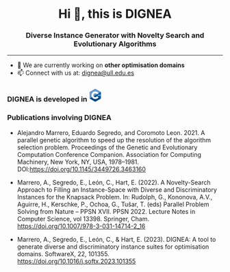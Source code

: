 <h1 align="center">Hi 👋, this is DIGNEA</h1>
<h3 align="center">Diverse Instance Generator with Novelty Search and Evolutionary Algorithms</h3>

---

- 🔭 We are currently working on **other optimisation domains**
- 📫 Connect with us at: dignea@ull.edu.es


<h3 align="left">DIGNEA is developed in <a href="https://www.w3schools.com/cpp/" target="_blank" rel="noreferrer"> <img src="https://raw.githubusercontent.com/devicons/devicon/master/icons/cplusplus/cplusplus-original.svg" alt="cplusplus" width="30" height="30"/> </a></h3>



<h3 align="left">Publications involving DIGNEA</h3>

* Alejandro Marrero, Eduardo Segredo, and Coromoto Leon. 2021. A parallel genetic algorithm to speed up the resolution of the algorithm selection problem. Proceedings of the Genetic and Evolutionary Computation Conference Companion. Association for Computing Machinery, New York, NY, USA, 1978–1981. DOI:https://doi.org/10.1145/3449726.3463160

* Marrero, A., Segredo, E., León, C., Hart, E. (2022). A Novelty-Search Approach to Filling an Instance-Space with Diverse and Discriminatory Instances for the Knapsack Problem. In: Rudolph, G., Kononova, A.V., Aguirre, H., Kerschke, P., Ochoa, G., Tušar, T. (eds) Parallel Problem Solving from Nature – PPSN XVII. PPSN 2022. Lecture Notes in Computer Science, vol 13398. Springer, Cham. https://doi.org/10.1007/978-3-031-14714-2_16

* Marrero, A., Segredo, E., León, C., & Hart, E. (2023). DIGNEA: A tool to generate diverse and discriminatory instance suites for optimisation domains. SoftwareX, 22, 101355. https://doi.org/10.1016/j.softx.2023.101355


  
